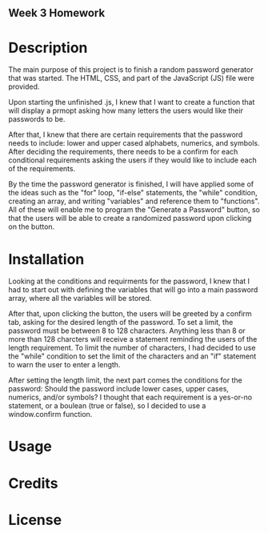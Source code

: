 ## Week 3 Homework

# Description
The main purpose of this project is to finish a random password generator that was started.  The HTML, CSS, and part of the JavaScript (JS) file were provided.

Upon starting the unfinished .js, I knew that I want to create a function that will display a prmopt asking how many letters the users would like their passwords to be.  

After that, I knew that there are certain requirements that the password needs to include: lower and upper cased alphabets, numerics, and symbols.  After deciding the requirements, there needs to be a confirm for each conditional requirements asking the users if they would like to include each of the requirements.

By the time the password generator is finished, I will have applied some of the ideas such as the "for" loop, "if-else" statements, the "while" condition,  creating an array, and writing "variables" and reference them to "functions".  All of these will enable me to program the "Generate a Password" button, so that the users will be able to create a randomized password upon clicking on the button. 

# Installation
Looking at the conditions and requirments for the password, I knew that I had to start out with defining the variables that will go into a main password array, where all the variables will be stored.

After that, upon clicking the button, the users will be greeted by a confirm tab, asking for the desired length of the password.  To set a limit, the password must be between 8 to 128 characters.  Anything less than 8 or more than 128 charcters will receive a statement reminding the users of the length requirement.  To limit the number of characters, I had decided to use the "while" condition to set the limit of the characters and an "if" statement to warn the user to enter a length.

After setting the length limit, the next part comes the conditions for the password: Should the password include lower cases, upper cases, numerics, and/or symbols?  I thought that each requirement is a yes-or-no statement, or a boulean (true or false), so I decided to use a window.confirm function.  
# Usage


# Credits


# License
